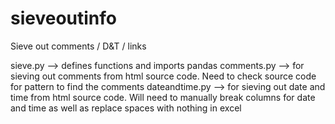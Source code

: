 # sieveoutinfo

Sieve out comments / D&T / links

sieve.py --> defines functions and imports pandas
comments.py --> for sieving out comments from html source code. Need to check source code for pattern to find the comments
dateandtime.py --> for sieving out date and time from html source code. Will need to manually break columns for date and time as well as replace spaces with nothing in excel


